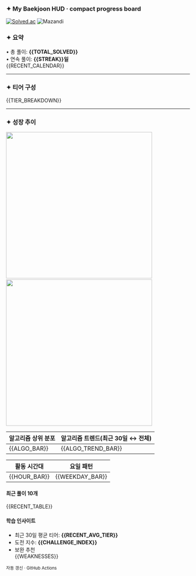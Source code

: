 ### ✦ My Baekjoon HUD · compact progress board

[![Solved.ac](https://mazassumnida.wtf/api/v2/generate_badge?boj=jeonghu1010)](https://solved.ac/profile/jeonghu1010)
![Mazandi](https://mazandi.herokuapp.com/api?handle=jeonghu1010&theme=dark)

### ✦ 요약
• 총 풀이: **{{TOTAL_SOLVED}}**  
• 연속 풀이: **{{STREAK}}일**  
{{RECENT_CALENDAR}}

---

### ✦ 티어 구성
{{TIER_BREAKDOWN}}

---

### ✦ 성장 추이
<p align="left">
  <img src="{{MONTHLY_LINE_SMALL_URL}}" width="400"  />
  &nbsp;&nbsp;
  <img src="{{CUMULATIVE_LINE_SMALL_URL}}" width="400" />
</p>


| 알고리즘 상위 분포 | 알고리즘 트렌드(최근 30일 ↔︎ 전체) |
|---|---|
| {{ALGO_BAR}} | {{ALGO_TREND_BAR}} |

| 활동 시간대 | 요일 패턴 |
|---|---|
| {{HOUR_BAR}} | {{WEEKDAY_BAR}} |

#### 최근 풀이 10개
{{RECENT_TABLE}}

#### 학습 인사이트
- 최근 30일 평균 티어: **{{RECENT_AVG_TIER}}**
- 도전 지수: **{{CHALLENGE_INDEX}}**
- 보완 추천  
{{WEAKNESSES}}

<sub>자동 갱신 · GitHub Actions</sub>
